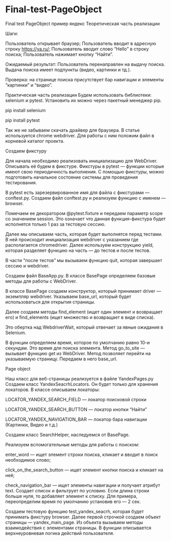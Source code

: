# Final-test-PageObject
Final test PageObject пример яндекс
Теоретическая часть реализации

Шаги:

Пользователь открывает браузер;
Пользователь вводит в адресную строку https://ya.ru/;
Пользователь вводит слово “Hello” в строку поиска;
Пользователь нажимает кнопку “Найти”.

Ожидаемый результат:
Пользователь перенаправлен на выдачу поиска. Выдача поиска имеет подпункты (видео, картинки и тд.).

Проверка: на странице поиска присутствует бар навигации и элементы “картинки” и “видео”.

Практическая часть реализации
Будем использовать библиотеки: selenium и pytest. Установить их можно через пакетный менеджер pip.

pip install selenium

pip install pytest

Так же не забываем скачать драйвер для браузера. В статье используется chrome webdriver. Для работы с ним положим файл в корневой каталог проекта.

Создаем фикстуру

Для начала необходимо реализовать инициализацию для WebDriver. Описывать её будем в фикстуре. Фикстуры в pytest — функции которые имеют свою периодичность выполнения.
С помощью фикстуры, можно подготовить начальное состояние системы для проведения тестирования.

В pytest есть зарезервированное имя для файла с фикстурами — conftest.py. Создаем файл conftest.py и реализуем функцию c именем — browser.

Помечаем ее декоратором @pytest.fixture и передаем параметр scope со значением session. Это означает что данная функция-фикстура будет исполнятся только 1 раз за тестовую сессию.

Далее мы описываем часть, которая будет выполнятся перед тестами. В ней происходит инициализация webdriver с указанием где располагается chromedriver. Далее используем конструкцию yield, которая разделяет функцию на часть — до тестов и после тестов.

В части “после тестов” мы вызываем функцию quit, которая завершает сессию и webdriver.

Создаем файл BaseApp.py. В классе BasePage определяем базовые методы для работы с WebDriver.

В классе BasePage создаем конструктор, который принимает driver — экземпляр webdriver. Указываем base_url, который будет использоваться для открытия страницы.

Далее создаем методы find_element (ищет один элемент и возвращает его) и find_elements (ищет множество и возвращает в виде списка).

Это обертка над WebdriverWait, который отвечает за явные ожидания в Selenium.

В функции определяем время, которое по умолчанию равно 10-и секундам. Это время для поиска элемента. Метод go_to_site — вызывает функцию get из WebDriver. Метод позволяет перейти на указываемую страницу. Передаем в него base_url.

Page object

Наш класс для веб-страницы реализуется в файле YandexPages.py
Создаем класс YandexSeacrhLocators. Он будет только для хранения локаторов.
В классе описываем локаторы:

LOCATOR_YANDEX_SEARCH_FIELD — локатор поисковой строки

LOCATOR_YANDEX_SEARCH_BUTTON — локатор кнопки “Найти”

LOCATOR_YANDEX_NAVIGATION_BAR — локатор бара навигации (Картинки, Видео и т.д.)

Создаем класс SearchHelper, наследуемся от BasePage.

Реализуем вспомогательные методы для работы с поиском:

enter_word — ищет элемент строки поиска, кликает и вводит в поиск необходимое слово;

click_on_the_search_button — ищет элемент кнопки поиска и кликает на неё;

check_navigation_bar — ищет элементы навигации и получает атрибут text. Создает список и фильтрует по условию. Если длина строки больше нуля, то добавляет элемент к списку. Для примера, переопределим время по умолчанию установив его — 2 сек.

Создаем тестовую функцию test_yandex_seacrh, которая будет принимать фикстуру browser.
Далее первой строчкой создаем объект страницы — yandex_main_page. Из объекта вызываем методы взаимодействия с элементами страницы. 
В функции описывается верхнеуровневая логика действий пользователя.

